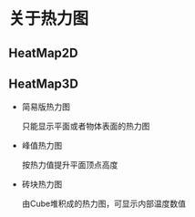 
# 关于热力图

## HeatMap2D



## HeatMap3D

- 简易版热力图
  
    只能显示平面或者物体表面的热力图

- 峰值热力图

    按热力值提升平面顶点高度

- 砖块热力图
  
    由Cube堆积成的热力图，可显示内部温度数值